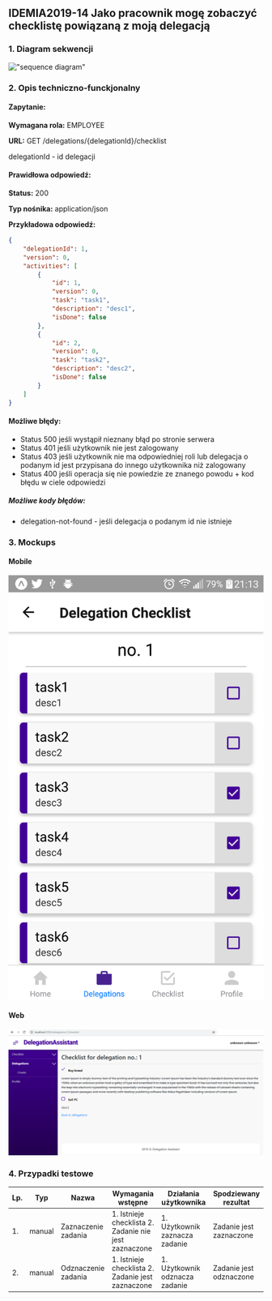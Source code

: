## IDEMIA2019-14 Jako pracownik mogę zobaczyć checklistę powiązaną z moją delegacją

### 1. Diagram sekwencji

!["sequence diagram"](https://www.plantuml.com/plantuml/svg/TP112i8m54JtEOLafOjS88jIajp04yHsgC5lWZ-_WhStY5Y5k1tc3RmPgqIMzKfAUqh8eisW0mXBb5IoBrcu486rNI3-ZEb2gSh-eFgj7_e8lgS9BtHB6pj7YQTOiGjETVfc2CxULl131MVwarlKNVXhqUU-3Hhwli9-V8CKDIBFxQWd)
### 2. Opis techniczno-funckjonalny

#### Zapytanie:

**Wymagana rola:** EMPLOYEE

**URL:** GET /delegations/{delegationId}/checklist

delegationId - id delegacji

#### Prawidłowa odpowiedź:

**Status:** 200

**Typ nośnika:** application/json

**Przykładowa odpowiedź:**

```json
{
    "delegationId": 1,
	"version": 0,
    "activities": [
        {
            "id": 1,
			"version": 0,
            "task": "task1",
            "description": "desc1",
            "isDone": false
        },
        {
            "id": 2,
			"version": 0,
            "task": "task2",
            "description": "desc2",
            "isDone": false
        }
    ]
}
```

#### Możliwe błędy:

- Status 500 jeśli wystąpił nieznany błąd po stronie serwera
- Status 401 jeśli użytkownik nie jest zalogowany
- Status 403 jeśli użytkownik nie ma odpowiedniej roli lub delegacja o podanym id jest przypisana do innego użytkownika niż zalogowany
- Status 400 jeśli operacja się nie powiedzie ze znanego powodu + kod błędu w ciele odpowiedzi

##### Możliwe kody błędów:

- delegation-not-found - jeśli delegacja o podanym id nie istnieje

### 3. Mockups

#### Mobile

![Browser mockup](mockups/DelegationChecklist-mobile.png?raw=true "Browser")

#### Web

![Browser mockup](mockups/DelegationChecklist-web.png?raw=true "Browser")

### 4. Przypadki testowe
| Lp. | Typ | Nazwa | Wymagania wstępne | Działania użytkownika | Spodziewany rezultat |
| --- | --- | --- | --- | --- | --- |
|1.| manual | Zaznaczenie zadania | 1. Istnieje checklista 2. Zadanie nie jest zaznaczone | 1. Użytkownik zaznacza zadanie  | Zadanie jest zaznaczone |
|2.| manual | Odznaczenie zadania | 1. Istnieje checklista 2. Zadanie jest zaznaczone | 1. Użytkownik odznacza zadanie  | Zadanie jest odznaczone |
